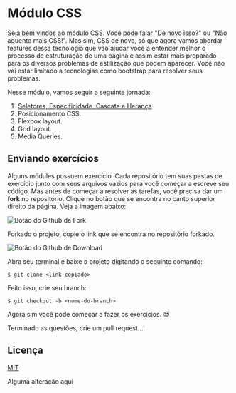 # Módulo CSS

Seja bem vindos ao módulo CSS. Você pode falar "De novo isso?" ou "Não aguento mais CSS!".
Mas sim, CSS de novo, só que agora vamos abordar features dessa tecnologia que vão ajudar você a entender
melhor o processo de estruturação de uma página e assim estar mais preparado para os diversos problemas de estilização que podem aparecer. Você não vai estar limitado a tecnologias como bootstrap para resolver seus problemas.

Nesse módulo, vamos seguir a seguinte jornada:

1. [Seletores, Especificidade, Cascata e Herança](https://peight.github.io/CSS-training/part-one).
2. Posicionamento CSS.
3. Flexbox layout.
4. Grid layout.
5. Media Queries.

## Enviando exercícios

Alguns módules possuem exercício. Cada repositório tem suas pastas de exercício junto com seus arquivos vazios para você começar a escreve seu código. Mas antes de começar a resolver as tarefas, você precisa dar um **fork** no repositório. Clique no botão que se encontra no canto superior direito da página. Veja a imagem abaixo:

![Botão do Github de Fork](.github/github-fork.png)

Forkado o projeto, copie o link que se encontra no repositório forkado.

![Botão do Github de Download](.github/github-download.png)

Abra seu terminal e baixe o projeto digitando o seguinte comando:

```shellscript
$ git clone <link-copiado>
```

Feito isso, crie seu branch:

```shellscript
$ git checkout -b <nome-do-branch>
```

Agora sim você pode começar a fazer os exercícios. :heart_eyes:

Terminado as questões, crie um pull request....

## Licença

[MIT](https://github.com/pEight/CSS-training/blob/master/LICENSE)

Alguma alteração aqui